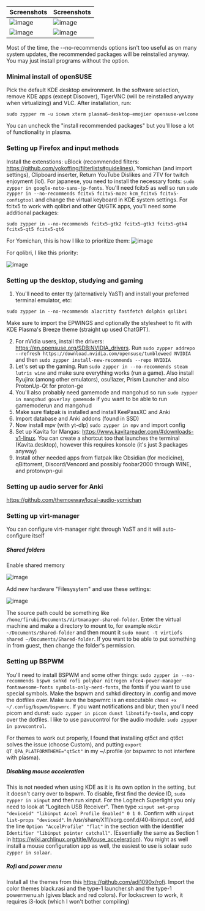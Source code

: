 
| Screenshots  | Screenshots |
| ------------- | ------------- |
| ![image](https://github.com/firubi/dotfiles/assets/168989779/58107ec0-d000-4a2e-b8cf-a77768628c33) | ![image](https://github.com/firubi/dotfiles/assets/168989779/669eac84-474a-4aaa-9780-5748358a704f)|
| ![image](https://github.com/firubi/dotfiles/assets/168989779/b2dd9dc7-4fba-496b-af1e-1db0c6751a57) | ![image](https://github.com/firubi/dotfiles/assets/168989779/87f34231-3be1-46fe-ace6-f3b78ae4e310) |


Most of the time, the --no-recommends options isn't too useful as on many system updates, the recommended packages will be reinstalled anyway. You may just install programs without the option. 

### Minimal install of openSUSE ###
Pick the default KDE desktop environment. In the software selection, remove KDE apps (except Discover), TigerVNC (will be reinstalled anyway when virtualizing) and VLC. After installation, run:

`sudo zypper rm -u icewm xterm plasma6-desktop-emojier opensuse-welcome`


 You can uncheck the "install recommended packages" but you'll lose a lot of functionality in plasma.

### Setting up Firefox and input methods ###
Install the extenstions: uBlock (recommended filters: https://github.com/yokoffing/filterlists#guidelines), Yomichan (and import settings), Clipboard inserter, Return YouTube Dislikes and 7TV for twitch enjoyment (lol). For japanese, you need to install the necessary fonts: `sudo zypper in google-noto-sans-jp-fonts`. You'll need fcitx5 as well so run `sudo zypper in --no-recommends fcitx5 fcitx5-mozc kcm_fcitx5 fcitx5-configtool` and change the virtual keyboard in KDE system settings. For fcitx5 to work with qolibri and other Qt/GTK apps, you'll need some additional packages:

`sudo zypper in --no-recommends fcitx5-gtk2 fcitx5-gtk3 fcitx5-gtk4 fcitx5-qt5 fcitx5-qt6`

For Yomichan, this is how I like to prioritize them: ![image](https://github.com/firubi/dotfiles/assets/168989779/3c34bbc3-577a-4755-b683-d681320a19b8)

For qolibri, I like this priority:

![image](https://github.com/firubi/dotfiles/assets/168989779/65e776e4-8647-4e2f-af59-730df233b1b2)


### Setting up the desktop, studying and gaming ###
1. You'll need to enter tty (alternatively YaST) and install your preferred terminal emulator, etc:
     
`sudo zypper in --no-recommends alacritty fastfetch dolphin qolibri`

Make sure to import the EPWINGS and optionally the stylesheet to fit with KDE Plasma's Breeze theme (straight up used ChatGPT).

2. For nVidia users, install the drivers: https://en.opensuse.org/SDB:NVIDIA_drivers. Run `sudo zypper addrepo --refresh https://download.nvidia.com/opensuse/tumbleweed NVIDIA` and then `sudo zypper install-new-recommends --repo NVIDIA`
3. Let's set up the gaming. Run `sudo zypper in --no-recommends steam lutris wine` and make sure everything works (run a game). Also install Ryujinx (among other emulators), osu!lazer, Prism Launcher and also ProtonUp-Qt for proton-ge
4. You'll also probably need gamemode and mangohud so run `sudo zypper in mangohud goverlay gamemode` if you want to be able to run gamemoderun and mangohud
5. Make sure flatpak is installed and install KeePassXC and Anki
6. Import database and Anki addons (found in SSD)
7. Now install mpv (with yt-dlp) `sudo zypper in mpv` and import config
8. Set up Kavita for Mangas: https://www.kavitareader.com/#downloads-v1-linux. You can create a shortcut too that launches the terminal (Kavita.desktop), however this requires konsole (it's just 3 packages anyway)
9. Install other needed apps from flatpak like Obsidian (for medicine), qBittorrent, Discord/Vencord and possibly foobar2000 through WINE, and protonvpn-gui

  
 
### Setting up audio server for Anki ###
https://github.com/themoeway/local-audio-yomichan

 
 
### Setting up virt-manager ###
You can configure virt-manager right through YaST and it will auto-configure itself

  ##### Shared folders #####
 Enable shared memory 
 
![image](https://github.com/firubi/dotfiles/assets/168989779/440e7774-e705-45ab-b0ac-4bb98bd1661b)




 Add new hardware "Filesysytem" and use these settings: 
 
![image](https://github.com/firubi/dotfiles/assets/168989779/8188b71c-b7ea-4a8b-b390-56180a69115b)

 The source path could be something like `/home/firubi/Documents/Virtmanager-shared-folder`. Enter the virtual machine and make a directory to mount to, for example `mkdir ~/Documents/Shared-folder` and then mount it `sudo mount -t virtiofs shared ~/Documents/Shared-folder`. If you want to be able to put something in from guest, then change the folder's permission.



### Setting up BSPWM ###
You'll need to install BSPWM and some other things: `sudo zypper in --no-recommends bspwm sxhkd rofi polybar nitrogen xfce4-power-manager fontawesome-fonts symbols-only-nerd-fonts`, the fonts if you want to use special symbols. Make the bspwm and sxhkd directory in .config and move the dotfiles over. Make sure the bspwmrc is an executable `chmod +x ~/.config/bspwm/bspwmrc`. If you want notifications and blur, then you'll need picom and dunst: `sudo zypper in picom dunst libnotify-tools`, and copy over the dotfiles.  I like to use pavucontrol for the audio module: `sudo zypper in pavucontrol`.

For themes to work out properly, I found that installing qt5ct and qt6ct solves the issue (choose Custom), and putting `export QT_QPA_PLATFORMTHEME="qt5ct"` in my ~/.profile (or bspwmrc to not interfere with plasma).

##### Disabling mouse acceleration #####
This is not needed when using KDE as it is its own option in the setting, but it doesn't carry over to bspwm. To disable, first find the device ID, `sudo zypper in xinput` and then run xinput. For the Logitech Superlight you only need to look at "Logitech USB Receiver". Then type `xinput set-prop "deviceid" "libinput Accel Profile Enabled" 0 1 0`. Confirm with `xinput list-props "deviceid"`. In /usr/share/X11/xorg.conf.d/40-libinput.conf, add the line `Option "AccelProfile" "flat"` in the section with the identifier `Identifier "libinput pointer catchall"`. (Essentially the same as Section 1 in https://wiki.archlinux.org/title/Mouse_acceleration). You might as well install a mouse configuration app as well, the easiest to use is solaar `sudo zypper in solaar`.

##### Rofi and power menu #####
Install all the themes from this https://github.com/adi1090x/rofi. Import the color themes black.rasi and the type-1 launcher.sh and the type-1 powermenu.sh (gives black and red colors). For lockscreen to work, it requires i3-lock (which I won't bother compiling)
